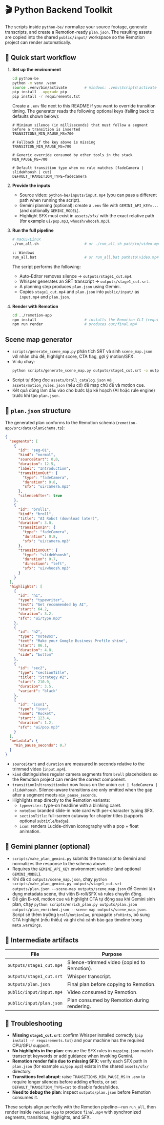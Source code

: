 # 🎬 Python Backend Toolkit

The scripts inside `python-be/` normalize your source footage, generate transcripts, and create a Remotion-ready `plan.json`. The resulting assets are copied into the shared `public/input/` workspace so the Remotion project can render automatically.

## 🚀 Quick start workflow

1. **Set up the environment**
   ```bash
   cd python-be
   python -m venv .venv
   source .venv/bin/activate        # Windows: .venv\Scripts\activate
   pip install --upgrade pip
   pip install -r requirements.txt
   ```

   Create a `.env` file next to this README if you want to override transition timing. The generator reads the following optional keys (falling back to defaults shown below):

   ```dotenv
   # Minimum silence (in milliseconds) that must follow a segment before a transition is inserted
   TRANSITIONS_MIN_PAUSE_MS=700

   # Fallback if the key above is missing
   TRANSITION_MIN_PAUSE_MS=700

   # Generic override consumed by other tools in the stack
   MIN_PAUSE_MS=700

   # Default transition type when no rule matches (fadeCamera | slideWhoosh | cut)
   DEFAULT_TRANSITION_TYPE=fadeCamera
   ```

2. **Provide the inputs**
   - Source video: `python-be/inputs/input.mp4` (you can pass a different path when running the script).
   - Gemini planning (optional): create a `.env` file with `GEMINI_API_KEY=...` (and optionally `GEMINI_MODEL`).
   - Highlight SFX must exist in `assets/sfx/` with the exact relative path (for example `ui/pop.mp3`, `whoosh/whoosh.mp3`).

3. **Run the full pipeline**
   ```bash
   # macOS/Linux
   ./run_all.sh                     # or ./run_all.sh path/to/video.mp4

   :: Windows
   run_all.bat                      # or run_all.bat path\to\video.mp4
   ```

   The script performs the following:
   - Auto-Editor removes silence → `outputs/stage1_cut.mp4`.
   - Whisper generates an SRT transcript → `outputs/stage1_cut.srt`.
   - A planning step produces `plan.json` using Gemini.
   - Copies `stage1_cut.mp4` and `plan.json` into `public/input/` as `input.mp4` and `plan.json`.

4. **Render with Remotion**
   ```bash
   cd ../remotion-app
   npm install                      # installs the Remotion CLI (required for build/render)
   npm run render                   # produces out/final.mp4
   ```

## Scene map generator

- `scripts/generate_scene_map.py` phân tích SRT và sinh `scene_map.json` với nhãn chủ đề, highlight score, CTA flag, gợi ý motion/SFX.
- Ví dụ chạy: 
  ```bash
  python scripts/generate_scene_map.py outputs/stage1_cut.srt -o outputs/scene_map.json --fps 30
  ```
- Script tự động đọc `assets/broll_catalog.json` và `assets/motion_rules.json` (nếu có) để map chủ đề và motion cue.
- Kết quả dùng làm đầu vào cho bước lập kế hoạch (AI hoặc rule engine) trước khi tạo `plan.json`.

## 📄 `plan.json` structure

The generated plan conforms to the Remotion schema (`remotion-app/src/data/planSchema.ts`):

```json
{
  "segments": [
    {
      "id": "seg-01",
      "kind": "normal",
      "sourceStart": 0.0,
      "duration": 12.5,
      "label": "Introduction",
      "transitionOut": {
        "type": "fadeCamera",
        "duration": 0.8,
        "sfx": "ui/camera.mp3"
      },
      "silenceAfter": true
    },
    {
      "id": "broll1",
      "kind": "broll",
      "title": "AI Robot (download later)",
      "duration": 3.0,
      "transitionIn": {
        "type": "fadeCamera",
        "duration": 0.8,
        "sfx": "ui/camera.mp3"
      },
      "transitionOut": {
        "type": "slideWhoosh",
        "duration": 0.7,
        "direction": "left",
        "sfx": "ui/whoosh.mp3"
      }
    }
  ],
  "highlights": [
    {
      "id": "h1",
      "type": "typewriter",
      "text": "Get recommended by AI",
      "start": 64.2,
      "duration": 3.2,
      "sfx": "ui/type.mp3"
    },
    {
      "id": "h2",
      "type": "noteBox",
      "text": "Make your Google Business Profile shine",
      "start": 86.1,
      "duration": 4.8,
      "side": "bottom"
    },
    {
      "id": "sec2",
      "type": "sectionTitle",
      "title": "Strategy #2",
      "start": 210.0,
      "duration": 3.5,
      "variant": "black"
    },
    {
      "id": "icon1",
      "type": "icon",
      "name": "Rocket",
      "start": 123.4,
      "duration": 1.2,
      "sfx": "ui/pop.mp3"
    }
  ],
  "metadata": {
    "min_pause_seconds": 0.7
  }
}
```

- `sourceStart` and `duration` are measured in seconds relative to the trimmed video (`input.mp4`).
- `kind` distinguishes regular camera segments from `broll` placeholders so the Remotion project can render the correct component.
- `transitionIn`/`transitionOut` now focus on the union `cut | fadeCamera | slideWhoosh`. Silence-aware transitions are only emitted when the gap after a segment meets `min_pause_seconds`.
- Highlights map directly to the Remotion variants:
  - `typewriter`: type-on headline with a blinking caret.
  - `noteBox`: branded slide-in note card with per-character typing SFX.
  - `sectionTitle`: full-screen cutaway for chapter titles (supports optional `subtitle`/`badge`).
  - `icon`: renders Lucide-driven iconography with a pop + float animation.

## 🤖 Gemini planner (optional)

- `scripts/make_plan_gemini.py` submits the transcript to Gemini and normalizes the response to the schema above.
- Requires the `GEMINI_API_KEY` environment variable (and optional `GEMINI_MODEL`).
- Khi đã có `outputs/scene_map.json`, chạy `python scripts/make_plan_gemini.py outputs/stage1_cut.srt outputs/plan.json --scene-map outputs/scene_map.json` để Gemini tận dụng metadata scene, thư viện B-roll/SFX và rules chuyển động.
- Để gắn B-roll, motion cue và highlight CTA tự động sau khi Gemini sinh plan, chạy `python scripts/enrich_plan.py outputs/plan.json outputs/plan_enriched.json --scene-map outputs/scene_map.json`. Script sẽ thêm trường `broll`/`motionCue`, propagate `sfxHints`, bổ sung CTA highlight (nếu thiếu) và ghi chú cảnh báo gap timeline trong `meta.warnings`.


## 🧪 Intermediate artifacts

| File | Purpose |
|------|---------|
| `outputs/stage1_cut.mp4` | Silence-trimmed video (copied to Remotion). |
| `outputs/stage1_cut.srt` | Whisper transcript. |
| `outputs/plan.json` | Final plan before copying to Remotion. |
| `public/input/input.mp4` | Video consumed by Remotion. |
| `public/input/plan.json` | Plan consumed by Remotion during rendering. |

## 🔧 Troubleshooting

- **Missing `stage1_cut.srt`**: confirm Whisper installed correctly (`pip install -r requirements.txt`) and your machine has the required CPU/GPU support.
- **No highlights in the plan**: ensure the SFX rules in `mapping.json` match transcript keywords or add guidance when invoking Gemini.
- **Remotion render fails due to missing SFX**: verify each SFX path in `plan.json` (for example `ui/pop.mp3`) exists in the shared `assets/sfx/` directory.
- **Transitions feel abrupt**: raise `TRANSITIONS_MIN_PAUSE_MS` in `.env` to require longer silences before adding effects, or set `DEFAULT_TRANSITION_TYPE=cut` to disable fades/slides.
- **Need to debug the plan**: inspect `outputs/plan.json` before Remotion consumes it.

These scripts align perfectly with the Remotion pipeline—run `run_all`, then render inside `remotion-app` to produce `final.mp4` with synchronized segments, transitions, highlights, and SFX.
